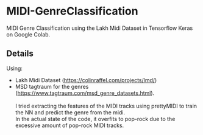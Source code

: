 # MIDI-GenreClassification
MIDI Genre Classification using the Lakh Midi Dataset in Tensorflow Keras on Google Colab.

## Details
Using:
* Lakh Midi Dataset (https://colinraffel.com/projects/lmd/)
* MSD tagtraum for the genres (https://www.tagtraum.com/msd_genre_datasets.html).
\
\
I tried extracting the features of the MIDI tracks using prettyMIDI to train the NN and predict the genre from the midi.\
In the actual state of the code, it overfits to pop-rock due to the excessive amount of pop-rock MIDI tracks.
